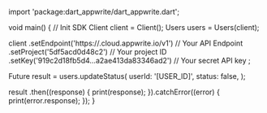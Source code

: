 import 'package:dart_appwrite/dart_appwrite.dart';

void main() { // Init SDK
  Client client = Client();
  Users users = Users(client);

  client
    .setEndpoint('https://<REGION>.cloud.appwrite.io/v1') // Your API Endpoint
    .setProject('5df5acd0d48c2') // Your project ID
    .setKey('919c2d18fb5d4...a2ae413da83346ad2') // Your secret API key
  ;

  Future result = users.updateStatus(
    userId: '[USER_ID]',
    status: false,
  );

  result
    .then((response) {
      print(response);
    }).catchError((error) {
      print(error.response);
  });
}